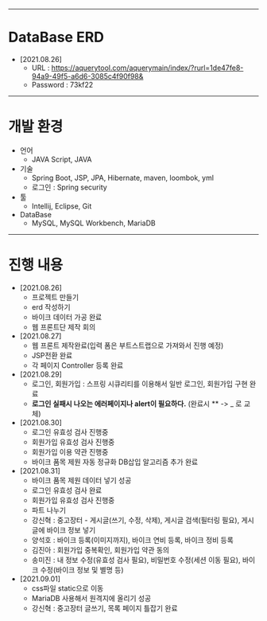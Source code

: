 




---
# DataBase ERD
+ [2021.08.26]
  + URL : https://aquerytool.com/aquerymain/index/?rurl=1de47fe8-94a9-49f5-a6d6-3085c4f90f98&
  + Password : 73kf22


---
# 개발 환경
+ 언어
  + JAVA Script, JAVA
+ 기술
  + Spring Boot, JSP, JPA, Hibernate, maven, loombok, yml
  + 로그인 : Spring security
+ 툴 
  + Intellij, Eclipse, Git
+ DataBase
  + MySQL, MySQL Workbench, MariaDB
  



---
# 진행 내용
+ [2021.08.26]
  + 프로젝트 만들기
  + erd 작성하기
  + 바이크 데이터 가공 완료
  + 웹 프론트단 제작 회의
+ [2021.08.27]
  + 웹 프론트 제작완료(입력 폼은 부트스트랩으로 가져와서 진행 예정)
  + JSP전환 완료
  + 각 페이지 Controller 등록 완료
+ [2021.08.29]
  + 로그인, 회원가입 : 스프링 시큐리티를 이용해서 일반 로그인, 회원가입 구현 완료
  + **로그인 실패시 나오는 에러페이지나 alert이 필요하다.** (완료시 ** -> _ 로 교체)
+ [2021.08.30]
  + 로그인 유효성 검사 진행중
  + 회원가입 유효성 검사 진행중
  + 회원가입 이용 약관 진행중
  + 바이크 품목 제원 자동 정규화 DB삽입 알고리즘 추가 완료
+ [2021.08.31]
  + 바이크 품목 제원 데이터 넣기 성공
  + 로그인 유효성 검사 완료
  + 회원가입 유효성 검사 진행중
  + 파트 나누기 
  + 강신혁 : 중고장터 - 게시글(쓰기, 수정, 삭제), 게시글 검색(필터링 필요), 게시글에 바이크 정보 넣기
  + 양석호 : 바이크 등록(이미지까지), 바이크 연비 등록, 바이크 정비 등록
  + 김진아 : 회원가입 중복확인, 회원가입 약관 동의
  + 송미진 : 내 정보 수정(유효성 검사 필요), 비밀번호 수정(세션 이동 필요), 바이크 수정(바이크 정보 및 별명 등)
+ [2021.09.01]
  + css파일 static으로 이동
  + MariaDB 사용해서 원격지에 올리기 성공
  + 강신혁 : 중고장터 글쓰기, 목록 페이지 틀잡기 완료
